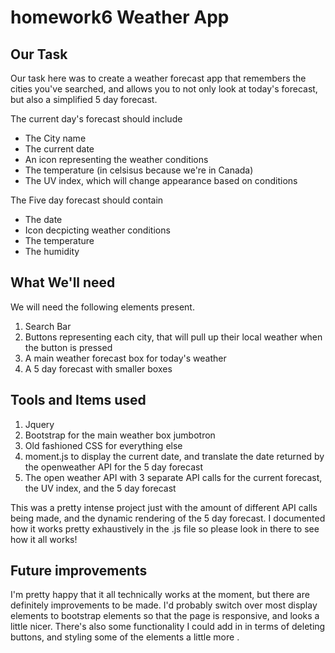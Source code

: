 # homework6 Weather App

## Our Task

Our task here was to create a weather forecast app that remembers the cities you've searched, and allows you to not only look at today's forecast, but also a simplified 5 day forecast. 

The current day's forecast should include

* The City name
* The current date
* An icon representing the weather conditions
* The temperature (in celsisus because we're in Canada)
* The UV index, which will change appearance based on conditions

The Five day forecast should contain

* The date
* Icon decpicting weather conditions
* The temperature
* The humidity


## What We'll need

We will need the following elements present.

1. Search Bar
2. Buttons representing each city, that will pull up their local weather when the button is pressed
3. A main weather forecast box for today's weather
4. A 5 day forecast with smaller boxes


##  Tools and Items used

1. Jquery
2. Bootstrap for the main weather box jumbotron
3. Old fashioned CSS for everything else
4. moment.js to display the current date, and translate the date returned by the openweather API for the 5 day forecast
5. The open weather API with 3 separate API calls for the current forecast, the UV index, and the 5 day forecast


This was a pretty intense project just with the amount of different API calls being made, and the dynamic rendering of the 5 day forecast. I documented how it works pretty exhaustively in the .js file so please look in there to see how it all works!

## Future improvements

I'm pretty happy that it all technically works at the moment, but there are definitely improvements to be made. I'd probably switch over most display elements to bootstrap elements so that the page is responsive, and looks a little nicer. There's also some functionality I could add in in terms of deleting buttons, and styling some of the elements a little more .
